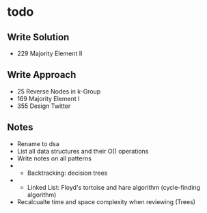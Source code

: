 # todo

## Write Solution
* 229 Majority Element II

## Write Approach
* 25 Reverse Nodes in k-Group
* 169 Majority Element I
* 355 Design Twitter

## Notes
* Rename to dsa
* List all data structures and their O() operations
* Write notes on all patterns
* * Backtracking: decision trees
* * Linked List: Floyd's tortoise and hare algorithm
 (cycle-finding algorithm)
* Recalcualte time and space complexity when reviewing (Trees)
